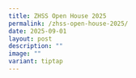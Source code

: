 ```yaml
---
title: ZHSS Open House 2025
permalink: /zhss-open-house-2025/
date: 2025-09-01
layout: post
description: ""
image: ""
variant: tiptap
---
```

